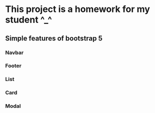 # This project is a homework for my student ^_^ 

## Simple features of bootstrap 5

### Navbar 

### Footer

### List

### Card

### Modal
